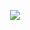 <p align = "center">
  <img src = "https://readme-typing-svg.demolab.com?font=Fira+Code&pause=1000&color=7AF759&width=435&lines=%E8%BF%99%E9%87%8C%E9%83%BD%E6%98%AF%E5%85%B3%E4%BA%8E%E5%89%8D%E7%AB%AF%E7%9A%84%E4%B9%A6%E7%B1%8D%EF%BC%81">
  </p>
